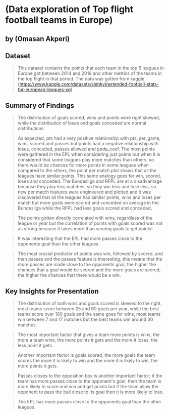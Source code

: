 # (Data exploration of Top flight football teams in Europe)
## by (Omasan Akperi)


## Dataset

> This dataset contains the points that each team in the top 6 leagues in Europe got between 2014 and 2019 and other metrics of the teams in the top flight in that period. The data was gotten from kaggle (https://www.kaggle.com/datasets/slehkyi/extended-football-stats-for-european-leagues-xg)


## Summary of Findings

> The distribution of goals scored, wins and points were right skewed, while the distribution of loses and goals conceded are normal distributions

> As expected, pts had a very positive relationship with pts_per_game, wins, scored and passes but points had a negative relationship with loses, conceded, passes allowed and ppda_coef. The most points were gathered in the EPL when considering just points but when it is considered that some leagues play more matches than others, so there would be chances for more points in some leagues when compared to the others, the point per match plot shows that all the leagues have similar points. This same analogy goes for win, scored, loses and conceded. The Bundesliga and RFPL are at a disadvantage because they play less matches, so they win less and lose less, so new per match features were engineered and plotted and it was discovered that all the leagues had similar points, wins and loses per match but more goals were scored and conceded on average in the Bundesliga while the RFPL had less goals scored and conceded,

> The points gotten directly correlated with wins, regardless of the league or year but the correlation of points with goals scored was not as strong because it takes more than scoring goals to get points!

> It was interesting that the EPL had more passes close to the opponents goal than the other leagues.

> The most crucial predictor of points was win, followed by scored, and then passes and the passes feature is interesting; this means that the more passes are made close to the opponents goal, the higher the chances that a goal would be scored and the more goals are scored, the higher the chances that there would be a win.


## Key Insights for Presentation

> The distribution of both wins and goals scored is skewed to the right, most teams score between 25 and 60 goals per year, while the best teams score over 100 goals and the same goes for wins, most teams win between 7 and 17 matches but the best teams win around 30 matches.

> The most important factor that gives a team more points is wins, the more a team wins, the more points it gets and the more it loses, the less point it gets.

> Another important factor is goals scored, the more goals the team scores the more it is likely to win and the more it is likely to win, the more points it gets.

> Passes closes to the opposition box is another important factor; it the team has more passes close to the opponent's goal, then the team is more likely to score and win and get points but if the team allow the opponent to pass the ball close to its goal then it is more likely to lose.

> The EPL has more passes close to the opponents goal than the other leagues.